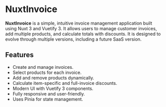 # NuxtInvoice

**NuxtInvoice** is a simple, intuitive invoice management application built using Nuxt 3 and Vuetify 3. It allows users to manage customer invoices, add multiple products, and calculate totals with discounts. It is designed to evolve through multiple versions, including a future SaaS version.

## Features

- Create and manage invoices.
- Select products for each invoice.
- Add and remove products dynamically.
- Calculate item-specific and full-invoice discounts.
- Modern UI with Vuetify 3 components.
- Fully responsive and user-friendly.
- Uses Pinia for state management.

